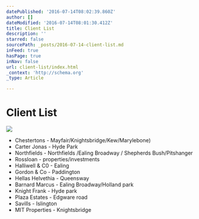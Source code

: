 ```yaml
---
datePublished: '2016-07-14T08:02:39.860Z'
author: []
dateModified: '2016-07-14T08:01:30.412Z'
title: Client List
description: ''
starred: false
sourcePath: _posts/2016-07-14-client-list.md
inFeed: true
hasPage: true
inNav: false
url: client-list/index.html
_context: 'http://schema.org'
_type: Article

---
```

# Client List
![](https://the-grid-user-content.s3-us-west-2.amazonaws.com/65449afb-9deb-42af-b19f-7ab72f2d2c1c.png)

* Chestertons - Mayfair/Knightsbridge/Kew/Marylebone)
* Carter Jonas - Hyde Park
* Northfields - Northfields /Ealing Broadway / Shepherds Bush/Pitshanger
* Rossloan - properties/investments
* Halliwell & C0 - Ealing
* Gordon & Co - Paddington
* Hellas Helvethia - Queensway
* Barnard Marcus - Ealing Broadway/Holland park
* Knight Frank - Hyde park
* Plaza Estates - Edgware road
* Savills - Islington
* MIT Properties - Knightsbridge